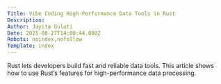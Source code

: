 ```yaml
---
Title: Vibe Coding High-Performance Data Tools in Rust
Description: 
Author: Jayita Gulati
Date: 2025-08-27T14:00:44.000Z
Robots: noindex,nofollow
Template: index
---
```

Rust lets developers build fast and reliable data tools. This article shows how to use Rust’s features for high-performance data processing.